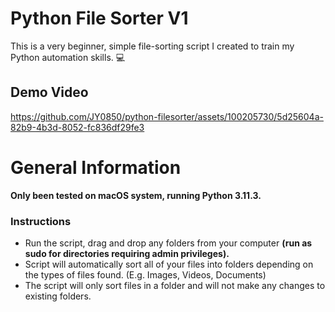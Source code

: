 # Python File Sorter V1

This is a very beginner, simple file-sorting script I created to train my Python automation skills. 💻

## Demo Video

https://github.com/JY0850/python-filesorter/assets/100205730/5d25604a-82b9-4b3d-8052-fc836df29fe3

# General Information
**Only been tested on macOS system, running Python 3.11.3.**

### Instructions
- Run the script, drag and drop any folders from your computer **(run as sudo for directories requiring admin privileges).**
- Script will automatically sort all of your files into folders depending on the types of files found. (E.g. Images, Videos, Documents)
- The script will only sort files in a folder and will not make any changes to existing folders.

